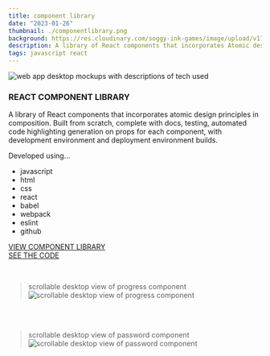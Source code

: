 ```yaml
---
title: component library
date: "2023-01-26"
thumbnail: ./componentlibrary.png
background: https://res.cloudinary.com/soggy-ink-games/image/upload/v1709873090/portfolio/code-ian.png
description: A library of React components that incorporates Atomic design principles in composition.
tags: javascript react
---
```


![web app desktop mockups with descriptions of tech used](https://res.cloudinary.com/soggy-ink-games/image/upload/v1675011560/portfolio/webpagemock_jod3fz.gif)

### REACT COMPONENT LIBRARY

A library of React components that incorporates atomic design principles in composition. Built from scratch, complete with docs, testing, automated code highlighting generation on props for each component, with development environment and deployment environment builds.

Developed using...

- javascript
- html
- css
- react
- babel
- webpack
- eslint
- github

[VIEW COMPONENT LIBRARY](https://anaizing.github.io/anaizing-components/)
<br>
[SEE THE CODE](https://github.com/Anaizing/anaizing-components)

<br>

> scrollable desktop view of progress component
> ![scrollable desktop view of progress component](https://res.cloudinary.com/soggy-ink-games/image/upload/v1675011664/portfolio/progresscomponent_ydcabw.png)

<br>
<br>

> scrollable desktop view of password component
> ![scrollable desktop view of password component](https://res.cloudinary.com/soggy-ink-games/image/upload/v1675011718/portfolio/passwordcomponent_wuts4m.png)
